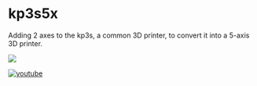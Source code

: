 # kp3s5x
Adding 2 axes to the kp3s, a common 3D printer, to convert it into a 5-axis 3D printer.

<a href="https://www.buymeacoffee.com/gear2nddrow"><img src="https://img.buymeacoffee.com/button-api/?text=Buy me a coffee&emoji=&slug=gear2nddrow&button_colour=FF5F5F&font_colour=ffffff&font_family=Cookie&outline_colour=000000&coffee_colour=FFDD00" /></a>

[![youtube](https://user-images.githubusercontent.com/1283295/232290437-9315194a-96ea-44b1-adba-8eb1bc2a0183.PNG)](https://www.youtube.com/watch?v=lcaOiuYi4Ac)
